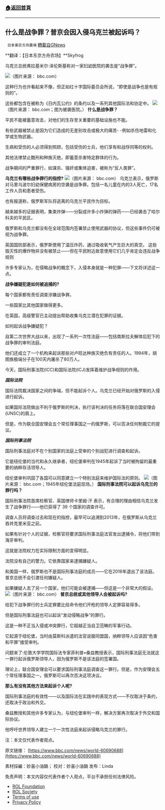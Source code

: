 ###  [:house:返回首頁](https://github.com/ourhimalayas/txt)
---


## 什么是战争罪？普京会因入侵乌克兰被起诉吗？
` 日本東京方舟農場` [轉載自GNews](https://gnews.org/zh-hans/2195811/)

**翻译：【日本东京方舟农场】**Skyfrog

乌克兰总统弗拉基米尔·泽伦斯基称对一家妇幼医院的袭击是“战争罪”。

![](https://assets.gnews.org/wp-content/uploads/2022/03/1981.jpg)（图片来源： bbc.com）

这种行为也许看起来不像，但正如红十字国际委员会所说，“即使是战争也是有规则的”。

这些都包含在被称为《日内瓦公约》的条约以及一系列其他国际法和协定中。
![](https://assets.gnews.org/wp-content/uploads/2022/03/1982.jpg)（图片来源： bbc.com；图为被袭医院。）
**什么是战争罪？**

平民不能被蓄意攻击，对他们的生存至关重要的基础设施也不能。

有些武器被禁止是因为它们造成的无差别攻击或极大的痛苦- -例如杀伤地雷和化学或生物武器。

生病和受伤的人必须得到照顾，包括受伤的士兵，他们享有和战俘同等的权利。

其他法律禁止酷刑和种族灭绝，即蓄意杀害特定群体的行为。

战争期间的严重罪行，如谋杀、强奸或集体迫害，被称为“反人类罪”。

**乌克兰有哪些战争罪行的指控?**
![](https://assets.gnews.org/wp-content/uploads/2022/03/1983.jpg)（图片来源： bbc.com）
乌克兰表示，俄罗斯对马里乌波尔妇幼保健病房的空袭是战争罪。包括一名儿童在内的3人死亡，17名工作人员和患者受伤。

也有报道称，俄罗斯军队将逃离的乌克兰平民作为目标。

越来越多的证据表明，集束炸弹——分裂成许多小炸弹的弹药——已经袭击了哈尔科夫的平民区。

俄罗斯和乌克兰都没有在全球范围内签署禁止使用武器的协议，但这些事件仍可被视为战争罪。

英国国防部表示，俄罗斯使用了温压炸药，通过吸收氧气产生巨大的真空。 这些毁灭性的爆炸物并没有被禁止——但在平民附近故意使用它们几乎肯定会违反战争规则

许多专家认为，在侵略战争的概念下，入侵本身就是一种犯罪——下文将详述这一点。

**战争嫌疑犯是如何被追捕的?**

每个国家都有责任调查涉嫌战争罪。

一些国家比其他国家做得更多。

在英国，高级警官已主动提出帮助收集乌克兰潜在犯罪的证据。

如何起诉战争嫌疑犯？

自第二次世界大战以来，出现了一系列一次性法庭——包括南斯拉夫解体后犯下的战争罪的审判法庭。

他们还成立了一个机构来起诉那些对卢旺达种族灭绝负有责任的人。1994年，胡图族极端分子在100天内屠杀了80万人。

今天，国际刑事法院(ICC)和国际法院(ICJ)发挥着维护战争规则的作用。

***国际法院***

国际法院裁决国家之间的争端，但不能起诉个人。乌克兰已经开始对俄罗斯的入侵进行起诉。

如果国际法院做出不利于俄罗斯的判决，执行该判决的任务将落在联合国安理会(UNSC)的肩上。

但是，作为联合国安理会五个常任理事国之一的俄罗斯，可以否决任何制裁它的提议。

***国际刑事法院***

国际刑事法庭对不在个别国家的法庭上受审的个别战犯进行调查和起诉。

它是纽伦堡的当代和永久继承者，纽伦堡审判在1945年起诉了当时被拘留的最重要的纳粹存活领导人。

纽伦堡审判巩固了各国可以同意建立一个特别法庭来维护国际法的原则。
![](https://assets.gnews.org/wp-content/uploads/2022/03/1984.jpg)（图片来源： bbc.com；1945年纽伦堡法庭现场。）
**国际刑事法院可以起诉乌克兰的罪行吗？**

国际刑事法院首席检察官、英国律师卡里姆·汗 表示，有合理的理由相信乌克兰发生了战争罪行——他已获得了 39 个国家的调查许可。

调查人员将调查过去和现在的指控，最早可以追溯到2013年，在俄罗斯从乌克兰吞并克里米亚之前。

如果有针对个人的证据，检察官将要求国际刑事法庭法官发出逮捕令，将他们带到海牙审判。

这就是法院权力在实际限制方面的变得明显。

法院没有自己的警力。它依靠国家来逮捕嫌疑人。

和美国一样，俄罗斯也不是国际刑事法庭的成员——它在2016年退出了该法庭。普京总统不会引渡任何嫌疑人。

如果嫌疑人去了另一个国家，他们可能会被逮捕——但这是一个非常大的假设。
![](https://assets.gnews.org/wp-content/uploads/2022/03/1985.jpg)（图片来源： bbc.com）
**普京总统或其他领导人会被起诉吗?**

给犯下战争罪行的士兵定罪要比给命令他们开枪的领导人定罪容易得多。

但是国际刑事法庭也可以起诉“发动侵略战争”的罪行。

这是一种不正当入侵或冲突罪行，它超越正当自卫范畴的军事行动。

它起源于纽伦堡，当时由莫斯科派遣的法官说服同盟国，纳粹领导人应该因“危害和平罪”接受审判。

问题来了:伦敦大学学院国际法专家菲利普•桑兹教授表示，国际刑事法庭无法就这一罪行起诉俄罗斯领导人，因为俄罗斯不是该法庭的签署国。

理论上，联合国安理会可以要求国际刑事法庭调查这一罪行。但是，作为安理会五个常任理事国之一，俄罗斯可以再次否决这项决议。

**那么有没有其他方法来起诉个人呢?**

国际刑事法庭的有效性——以及国际法在实践中的表现方式——不仅取决于条约，还取决于政治和外交。

桑兹教授和其他许多专家认为，与纽伦堡审判一样，解决方案再次取决于外交和国际协议。

他呼吁世界领导人建立一个一次性法庭来起诉侵略乌克兰的罪行。

注：本文仅代表作者观点。

原文链接：
[https://www.bbc.com/news/world-60690688](https://www.bbc.com/news/world-60690688)

素材採編：妙喜小油鍋；
校对：妙喜小油鍋
发布：Linda

 

免责声明：本文内容仅代表作者个人观点，平台不承担任何法律风险。

- [ROL Foundation](https://rolfoundation.org/)
- [ROL Society](https://rolsociety.org/)
- [Terms of use](https://gnews.org/terms-of-use-3/)
- [Privacy Policy](https://gnews.org/privacy-policy/)

